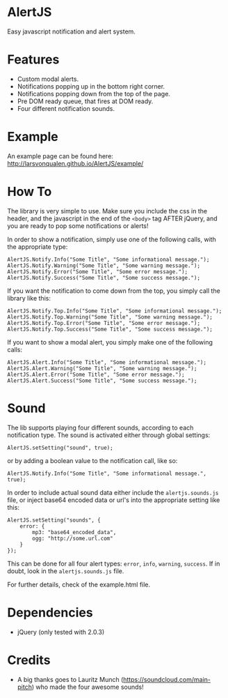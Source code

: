 # AlertJS

Easy javascript notification and alert system.

# Features
- Custom modal alerts.
- Notifications popping up in the bottom right corner.
- Notifications popping down from the top of the page.
- Pre DOM ready queue, that fires at DOM ready.
- Four different notification sounds.

# Example
An example page can be found here: http://larsvonqualen.github.io/AlertJS/example/

# How To

The library is very simple to use. Make sure you include the css in the header, and the javascript in the end of the `<body>` tag AFTER jQuery, and you are ready to pop some notifications or alerts!

In order to show a notification, simply use one of the following calls, with the appropriate type:

	AlertJS.Notify.Info("Some Title", "Some informational message.");
	AlertJS.Notify.Warning("Some Title", "Some warning message.");
	AlertJS.Notify.Error("Some Title", "Some error message.");
	AlertJS.Notify.Success("Some Title", "Some success message.");
    
If you want the notification to come down from the top, you simply call the library like this:

	AlertJS.Notify.Top.Info("Some Title", "Some informational message.");
	AlertJS.Notify.Top.Warning("Some Title", "Some warning message.");
	AlertJS.Notify.Top.Error("Some Title", "Some error message.");
	AlertJS.Notify.Top.Success("Some Title", "Some success message.");

If you want to show a modal alert, you simply make one of the following calls:

	AlertJS.Alert.Info("Some Title", "Some informational message.");
	AlertJS.Alert.Warning("Some Title", "Some warning message.");
	AlertJS.Alert.Error("Some Title", "Some error message.");
	AlertJS.Alert.Success("Some Title", "Some success message.");
    
# Sound
The lib supports playing four different sounds, according to each notification type. The sound is activated either through global settings:
    
    AlertJS.setSetting("sound", true);
    
or by adding a boolean value to the notification call, like so:

    AlertJS.Notify.Info("Some Title", "Some informational message.", true);
    
In order to include actual sound data either include the `alertjs.sounds.js` file, or inject base64 encoded data or url's into the appropriate setting like this:

    AlertJS.setSetting("sounds", {
        error: {
            mp3: "base64_encoded_data",
            ogg: "http://some.url.com"
        }
    });
    
This can be done for all four alert types: `error`, `info`, `warning`, `success`. If in doubt, look in the `alertjs.sounds.js` file.

For further details, check of the example.html file.

# Dependencies
* jQuery (only tested with 2.0.3)

# Credits
- A big thanks goes to Lauritz Munch (https://soundcloud.com/main-pitch) who made the four awesome sounds!